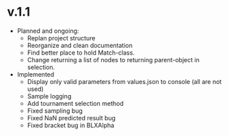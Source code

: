 # v.1.1
- Planned and ongoing:
	- Replan project structure
	- Reorganize and clean documentation
	- Find better place to hold Match-class. 
	- Change returning a list of nodes to returning parent-object in selection.
- Implemented
	- Display only valid parameters from values.json to console (all are not used)
	- Sample logging
	- Add tournament selection method
	- Fixed sampling bug
	- Fixed NaN predicted result bug
	- Fixed bracket bug in BLXAlpha